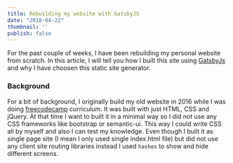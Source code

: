 ```yaml
---
title: Rebuilding my website with GatsbyJS
date: "2018-04-22"
thumbnail: ''
publish: false
---
```


For the past couple of weeks, I have been rebuilding my personal website from scratch. In this article, I will tell you how I built this site using [GatsbyJs](https://www.gatsbyjs.org/) and why I have choosen this static site generator.

### Background

For a bit of background, I originally build my old website in 2016 while I was doing [freecodecamp](https://freecodecamp.org/vinaypuppal) curriculum. It was built with just HTML, CSS and jQuery. At that time I want to built it in a minimal way so I did not use any CSS frameworks like bootstrap or semantic-ui. This way I could write CSS all by myself and also I can test my knowledge. Even though I built it as single page site (I mean I only used single index.html file) but did not use any client site routing libraries instead I used `hashes` to show and hide different screens.
